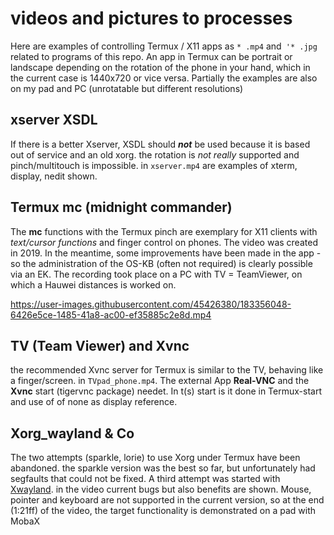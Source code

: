 # videos and pictures to processes
Here are examples of controlling Termux / X11 apps as `* .mp4` and` '* .jpg` related to programs of this repo.
An app in Termux can be portrait or landscape depending on the rotation of the phone in your hand, which in the current case is 1440x720 or vice versa.
Partially the examples are also on my pad and PC (unrotatable but different resolutions)
## xserver XSDL
If there is a better Xserver, XSDL should _**not**_ be used because it is based out of service and an old xorg. the rotation is _not really_ supported and pinch/multitouch is impossible. in `xserver.mp4` are examples of xterm, display, nedit shown.
## Termux mc (midnight commander)
The **mc** functions with the Termux pinch are exemplary for X11 clients with _text/cursor functions_ and finger control on phones.
The video was created in 2019. In the meantime, some improvements have been made in the app -so the administration of the OS-KB (often not required) is clearly possible via an EK. The recording took place on a PC with TV = TeamViewer, on which a Hauwei distances is worked on.

https://user-images.githubusercontent.com/45426380/183356048-6426e5ce-1485-41a8-ac00-ef35885c2e8d.mp4


## TV (Team Viewer) and Xvnc
the recommended Xvnc server for Termux is similar to the TV, behaving like a finger/screen. in `TVpad_phone.mp4`. The external App **Real-VNC** and the **Xvnc** start (tigervnc package) needet. In t(s) start is it done in Termux-start and use of of none as display reference.
## Xorg_wayland & Co
The two attempts (sparkle, lorie) to use Xorg under Termux have been abandoned. the sparkle version was the best so far, but unfortunately had segfaults that could not be fixed. A third attempt was started with [Xwayland](https://en.wikipedia.org/wiki/X.Org_Server#XWayland). in the video current bugs but also benefits are shown.
Mouse, pointer and keyboard are not supported in the current version, so at the end (1:21ff) of the video, the target functionality is demonstrated on a pad with MobaX
